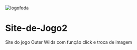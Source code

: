 ![logofoda](https://user-images.githubusercontent.com/127865701/228646963-95a7e5ec-f7da-4dac-884a-0585eabbd7ca.jpg)

# Site-de-Jogo2
Site do jogo Outer Wilds com função click e troca de imagem

